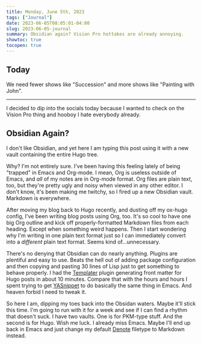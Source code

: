 ```yaml
---
title: Monday, June 5th, 2023
tags: ["Journal"]
date: 2023-06-05T08:05:01-04:00
slug: 2023-06-05-journal
summary: Obsidian again? Vision Pro hottakes are already annoying.
showtoc: true
tocopen: true
---
```


## Today
We need fewer shows like "Succession" and more shows like "Painting with John".

---
I decided to dip into the socials today because I wanted to check on the Vision Pro thing and hooboy I hate everybody already.

## Obsidian Again?

I don't like Obsidian, and yet here I am typing this post using it with a new vault containing the entire Hugo tree. 

Why? I'm not entirely sure. I've been having this feeling lately of being "trapped" in Emacs and Org-mode. I mean, Org is useless outside of Emacs, and *all* of my notes are in Org-mode format. Org files are plain text, too, but they're pretty ugly and noisy when viewed in any other editor. I don't know, it's been making me twitchy, so I fired up a new Obsidian vault. Markdown is everywhere.

After moving my blog back to Hugo recently, and dusting off my ox-hugo config, I've been writing blog posts using Org, too. It's so cool to have one big Org outline and kick off properly-formatted Markdown files from each heading. Except when something weird happens. Then I start wondering why I'm writing in one plain text format just so I can immediately convert into a *different* plain text format. Seems kind of...unnecessary.

There's no denying that Obsidian can do nearly anything. Plugins are plentiful and easy to use. Beats the hell out of adding package configuration and then copying and pasting 30 lines of Lisp just to get something to behave properly. I had the [Templater](https://github.com/SilentVoid13/Templater) plugin generating front matter for Hugo posts in about 10 minutes. Compare that with the hours and hours I spent trying to get [YASnippet](https://github.com/joaotavora/yasnippet) to do basically the same thing in Emacs. And heaven forbid I need to tweak it.

So here I am, dipping my toes back into the Obsidan waters. Maybe it'll stick this time. I'm going to run with it for a week and see if I can find a rhythm that doesn't suck. I have two vaults. One is for PKM-type stuff. And the second is for Hugo. Wish me luck. I already miss Emacs. Maybe I'll end up back in Emacs and just change my default [Denote](https://protesilaos.com/emacs/denote) filetype to Markdown instead.



